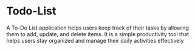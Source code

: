 # Todo-List
A To-Do List application helps users keep track of their tasks by allowing them to add, update, and delete items. It is a simple productivity tool that helps users stay organized and manage their daily activities effectively
